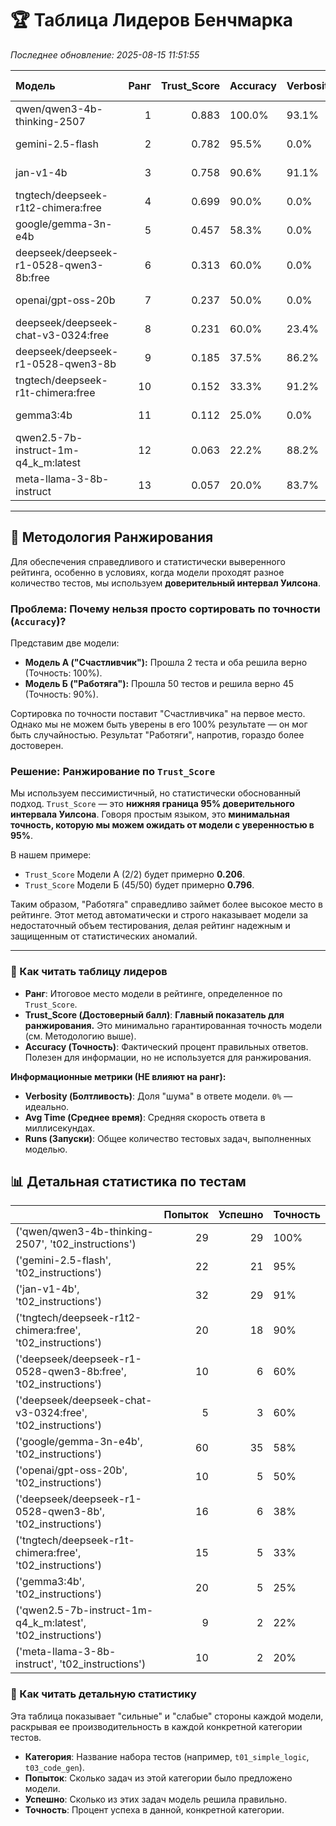 # 🏆 Таблица Лидеров Бенчмарка

*Последнее обновление: 2025-08-15 11:51:55*

| Модель                                  |   Ранг |   Trust_Score | Accuracy   | Verbosity   | Avg Time   |   Runs |
|:----------------------------------------|-------:|--------------:|:-----------|:------------|:-----------|-------:|
| qwen/qwen3-4b-thinking-2507             |      1 |         0.883 | 100.0%     | 93.1%       | 25,990 мс  |     29 |
| gemini-2.5-flash                        |      2 |         0.782 | 95.5%      | 0.0%        | 2,799 мс   |     22 |
| jan-v1-4b                               |      3 |         0.758 | 90.6%      | 91.1%       | 18,331 мс  |     32 |
| tngtech/deepseek-r1t2-chimera:free      |      4 |         0.699 | 90.0%      | 0.0%        | 10,095 мс  |     20 |
| google/gemma-3n-e4b                     |      5 |         0.457 | 58.3%      | 0.0%        | 808 мс     |     60 |
| deepseek/deepseek-r1-0528-qwen3-8b:free |      6 |         0.313 | 60.0%      | 0.0%        | 15,843 мс  |     10 |
| openai/gpt-oss-20b                      |      7 |         0.237 | 50.0%      | 0.0%        | 15,224 мс  |     10 |
| deepseek/deepseek-chat-v3-0324:free     |      8 |         0.231 | 60.0%      | 23.4%       | 22,880 мс  |      5 |
| deepseek/deepseek-r1-0528-qwen3-8b      |      9 |         0.185 | 37.5%      | 86.2%       | 15,143 мс  |     16 |
| tngtech/deepseek-r1t-chimera:free       |     10 |         0.152 | 33.3%      | 91.2%       | 8,978 мс   |     15 |
| gemma3:4b                               |     11 |         0.112 | 25.0%      | 0.0%        | 6,972 мс   |     20 |
| qwen2.5-7b-instruct-1m-q4_k_m:latest    |     12 |         0.063 | 22.2%      | 88.2%       | 2,669 мс   |      9 |
| meta-llama-3-8b-instruct                |     13 |         0.057 | 20.0%      | 83.7%       | 2,725 мс   |     10 |

---
## 🎯 Методология Ранжирования

Для обеспечения справедливого и статистически выверенного рейтинга, особенно в условиях, когда модели проходят разное количество тестов, мы используем **доверительный интервал Уилсона**.

### Проблема: Почему нельзя просто сортировать по точности (`Accuracy`)?

Представим две модели:
- **Модель А ("Счастливчик"):** Прошла 2 теста и оба решила верно (Точность: 100%).
- **Модель Б ("Работяга"):** Прошла 50 тестов и решила верно 45 (Точность: 90%).

Сортировка по точности поставит "Счастливчика" на первое место. Однако мы не можем быть уверены в его 100% результате — он мог быть случайностью. Результат "Работяги", напротив, гораздо более достоверен.

### Решение: Ранжирование по `Trust_Score`

Мы используем пессимистичный, но статистически обоснованный подход. `Trust_Score` — это **нижняя граница 95% доверительного интервала Уилсона**. Говоря простым языком, это **минимальная точность, которую мы можем ожидать от модели с уверенностью в 95%**.

В нашем примере:
- `Trust_Score` Модели А (2/2) будет примерно **0.206**.
- `Trust_Score` Модели Б (45/50) будет примерно **0.796**.

Таким образом, "Работяга" справедливо займет более высокое место в рейтинге. Этот метод автоматически и строго наказывает модели за недостаточный объем тестирования, делая рейтинг надежным и защищенным от статистических аномалий.

---
### 📖 Как читать таблицу лидеров

- **Ранг**: Итоговое место модели в рейтинге, определенное по `Trust_Score`.
- **Trust_Score (Достоверный балл)**: **Главный показатель для ранжирования.** Это минимально гарантированная точность модели (см. Методологию выше).
- **Accuracy (Точность)**: Фактический процент правильных ответов. Полезен для информации, но не используется для ранжирования.

**Информационные метрики (НЕ влияют на ранг):**

- **Verbosity (Болтливость)**: Доля "шума" в ответе модели. `0%` — идеально.
- **Avg Time (Среднее время)**: Средняя скорость ответа в миллисекундах.
- **Runs (Запуски)**: Общее количество тестовых задач, выполненных моделью.

## 📊 Детальная статистика по тестам

|                                                                 |   Попыток |   Успешно | Точность   |
|:----------------------------------------------------------------|----------:|----------:|:-----------|
| ('qwen/qwen3-4b-thinking-2507', 't02_instructions')             |        29 |        29 | 100%       |
| ('gemini-2.5-flash', 't02_instructions')                        |        22 |        21 | 95%        |
| ('jan-v1-4b', 't02_instructions')                               |        32 |        29 | 91%        |
| ('tngtech/deepseek-r1t2-chimera:free', 't02_instructions')      |        20 |        18 | 90%        |
| ('deepseek/deepseek-r1-0528-qwen3-8b:free', 't02_instructions') |        10 |         6 | 60%        |
| ('deepseek/deepseek-chat-v3-0324:free', 't02_instructions')     |         5 |         3 | 60%        |
| ('google/gemma-3n-e4b', 't02_instructions')                     |        60 |        35 | 58%        |
| ('openai/gpt-oss-20b', 't02_instructions')                      |        10 |         5 | 50%        |
| ('deepseek/deepseek-r1-0528-qwen3-8b', 't02_instructions')      |        16 |         6 | 38%        |
| ('tngtech/deepseek-r1t-chimera:free', 't02_instructions')       |        15 |         5 | 33%        |
| ('gemma3:4b', 't02_instructions')                               |        20 |         5 | 25%        |
| ('qwen2.5-7b-instruct-1m-q4_k_m:latest', 't02_instructions')    |         9 |         2 | 22%        |
| ('meta-llama-3-8b-instruct', 't02_instructions')                |        10 |         2 | 20%        |

### 📖 Как читать детальную статистику

Эта таблица показывает "сильные" и "слабые" стороны каждой модели, раскрывая ее производительность в каждой конкретной категории тестов.

- **Категория**: Название набора тестов (например, `t01_simple_logic`, `t03_code_gen`).
- **Попыток**: Сколько задач из этой категории было предложено модели.
- **Успешно**: Сколько из этих задач модель решила правильно.
- **Точность**: Процент успеха в данной, конкретной категории.
